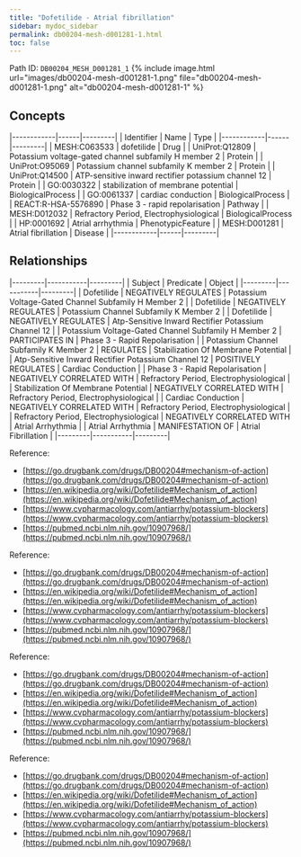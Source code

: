 ```yaml
---
title: "Dofetilide - Atrial fibrillation"
sidebar: mydoc_sidebar
permalink: db00204-mesh-d001281-1.html
toc: false 
---
```



Path ID: `DB00204_MESH_D001281_1`
{% include image.html url="images/db00204-mesh-d001281-1.png" file="db00204-mesh-d001281-1.png" alt="db00204-mesh-d001281-1" %}

## Concepts

|------------|------|---------|
| Identifier | Name | Type    |
|------------|------|---------|
| MESH:C063533 | dofetilide | Drug |
| UniProt:Q12809 | Potassium voltage-gated channel subfamily H member 2 | Protein |
| UniProt:O95069 | Potassium channel subfamily K member 2 | Protein |
| UniProt:Q14500 | ATP-sensitive inward rectifier potassium channel 12 | Protein |
| GO:0030322 | stabilization of membrane potential | BiologicalProcess |
| GO:0061337 | cardiac conduction | BiologicalProcess |
| REACT:R-HSA-5576890 | Phase 3 - rapid repolarisation | Pathway |
| MESH:D012032 | Refractory Period, Electrophysiological | BiologicalProcess |
| HP:0001692 | Atrial arrhythmia | PhenotypicFeature |
| MESH:D001281 | Atrial fibrillation | Disease |
|------------|------|---------|

## Relationships

|---------|-----------|---------|
| Subject | Predicate | Object  |
|---------|-----------|---------|
| Dofetilide | NEGATIVELY REGULATES | Potassium Voltage-Gated Channel Subfamily H Member 2 |
| Dofetilide | NEGATIVELY REGULATES | Potassium Channel Subfamily K Member 2 |
| Dofetilide | NEGATIVELY REGULATES | Atp-Sensitive Inward Rectifier Potassium Channel 12 |
| Potassium Voltage-Gated Channel Subfamily H Member 2 | PARTICIPATES IN | Phase 3 - Rapid Repolarisation |
| Potassium Channel Subfamily K Member 2 | REGULATES | Stabilization Of Membrane Potential |
| Atp-Sensitive Inward Rectifier Potassium Channel 12 | POSITIVELY REGULATES | Cardiac Conduction |
| Phase 3 - Rapid Repolarisation | NEGATIVELY CORRELATED WITH | Refractory Period, Electrophysiological |
| Stabilization Of Membrane Potential | NEGATIVELY CORRELATED WITH | Refractory Period, Electrophysiological |
| Cardiac Conduction | NEGATIVELY CORRELATED WITH | Refractory Period, Electrophysiological |
| Refractory Period, Electrophysiological | NEGATIVELY CORRELATED WITH | Atrial Arrhythmia |
| Atrial Arrhythmia | MANIFESTATION OF | Atrial Fibrillation |
|---------|-----------|---------|

Reference: 
  - [https://go.drugbank.com/drugs/DB00204#mechanism-of-action](https://go.drugbank.com/drugs/DB00204#mechanism-of-action)
  - [https://en.wikipedia.org/wiki/Dofetilide#Mechanism_of_action](https://en.wikipedia.org/wiki/Dofetilide#Mechanism_of_action)
  - [https://www.cvpharmacology.com/antiarrhy/potassium-blockers](https://www.cvpharmacology.com/antiarrhy/potassium-blockers)
  - [https://pubmed.ncbi.nlm.nih.gov/10907968/](https://pubmed.ncbi.nlm.nih.gov/10907968/)

Reference: 
  - [https://go.drugbank.com/drugs/DB00204#mechanism-of-action](https://go.drugbank.com/drugs/DB00204#mechanism-of-action)
  - [https://en.wikipedia.org/wiki/Dofetilide#Mechanism_of_action](https://en.wikipedia.org/wiki/Dofetilide#Mechanism_of_action)
  - [https://www.cvpharmacology.com/antiarrhy/potassium-blockers](https://www.cvpharmacology.com/antiarrhy/potassium-blockers)
  - [https://pubmed.ncbi.nlm.nih.gov/10907968/](https://pubmed.ncbi.nlm.nih.gov/10907968/)

Reference: 
  - [https://go.drugbank.com/drugs/DB00204#mechanism-of-action](https://go.drugbank.com/drugs/DB00204#mechanism-of-action)
  - [https://en.wikipedia.org/wiki/Dofetilide#Mechanism_of_action](https://en.wikipedia.org/wiki/Dofetilide#Mechanism_of_action)
  - [https://www.cvpharmacology.com/antiarrhy/potassium-blockers](https://www.cvpharmacology.com/antiarrhy/potassium-blockers)
  - [https://pubmed.ncbi.nlm.nih.gov/10907968/](https://pubmed.ncbi.nlm.nih.gov/10907968/)

Reference: 
  - [https://go.drugbank.com/drugs/DB00204#mechanism-of-action](https://go.drugbank.com/drugs/DB00204#mechanism-of-action)
  - [https://en.wikipedia.org/wiki/Dofetilide#Mechanism_of_action](https://en.wikipedia.org/wiki/Dofetilide#Mechanism_of_action)
  - [https://www.cvpharmacology.com/antiarrhy/potassium-blockers](https://www.cvpharmacology.com/antiarrhy/potassium-blockers)
  - [https://pubmed.ncbi.nlm.nih.gov/10907968/](https://pubmed.ncbi.nlm.nih.gov/10907968/)
